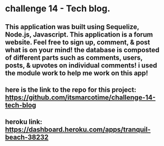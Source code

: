 # challenge 14 - Tech blog.

## This application was built using Sequelize, Node.js, Javascript. This application is a forum website. Feel free to sign up, comment, & post what is on your mind! the database is composted of different parts such as comments, users, posts, & upvotes on individual comments! i used the module work to help me work on this app!

## here is the link to the repo for this project: https://github.com/itsmarcotime/challenge-14-tech-blog

## heroku link: https://dashboard.heroku.com/apps/tranquil-beach-38232